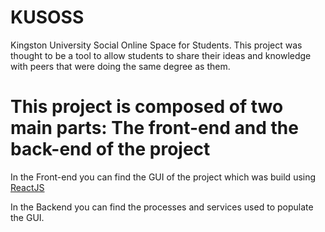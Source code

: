 # KUSOSS

Kingston University Social Online Space for Students.
This project was thought to be a tool to allow students to share their ideas and knowledge with peers that were doing the same degree as them.

# This project is composed of two main parts: The front-end and the back-end of the project

In the Front-end you can find the GUI of the project which was build using [ReactJS](https://reactjs.org/)

In the Backend you can find the processes and services used to populate the GUI.

